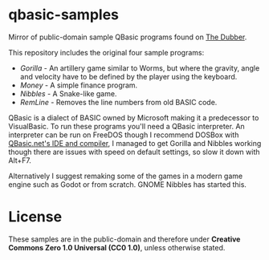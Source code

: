 # qbasic-samples
Mirror of public-domain sample QBasic programs found on [The Dubber](http://thedubber.altervista.org/dmg8bit/qbasic.htm).

This repository includes the original four sample programs:

* *Gorilla* - An artillery game similar to Worms, but where the gravity, angle and velocity have to be defined by the player using the keyboard.
* *Money* - A simple finance program.
* *Nibbles* - A Snake-like game.
* *RemLine* - Removes the line numbers from old BASIC code.

QBasic is a dialect of BASIC owned by Microsoft making it a predecessor to VisualBasic. To run these programs you'll need a QBasic interpreter. An interpreter can be run on FreeDOS though I recommend DOSBox with [QBasic.net's IDE and compiler](http://www.qbasic.net/en/qbasic-downloads/compiler/qbasic-compiler.htm), I managed to get Gorilla and Nibbles working though there are issues with speed on default settings, so slow it down with Alt+F7.

Alternatively I suggest remaking some of the games in a modern game engine such as Godot or from scratch. GNOME Nibbles has started this.

# License
These samples are in the public-domain and therefore under **Creative Commons Zero 1.0 Universal (CC0 1.0)**, unless otherwise stated.
